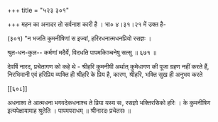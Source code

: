 +++
title = "५२३ ३०१"

+++
महन का अनादर तो सर्वनाश कारी है । भा० ४।३१।२१ में उक्त है- 

(३०१) "न भजति कुमनीषिणां स इज्यां, हरिरधनात्मधनप्रियो रसज्ञः । 

श्रुत-धन-कुल-- कर्मणां मदैर्ये, विदधति पापमकिञ्चनेषु सत्सु ॥ ६७१ ॥ 

देवर्षि नारद, प्रचेतागण को कहे थे - श्रीहरि कुमनीषी अर्थात् कुमेधागण की पूजा ग्रहण नहीं करते हैं, निरभिमानी एवं हरिप्रिय व्यक्ति ही श्रीहरि के प्रिय है, कारण, श्रीहरि, भक्ति सुख ही अनुभव करते 



[[६०८]] 

अधनाश्व ते आत्मधना भगवदेकधनाश्च ते प्रिया यस्य सः, रसज्ञो भक्तिरसिको हरिः । के कुमनीषिण इत्यपेक्षायामाह श्रुतेति । पापमपराधम् ॥ श्रीनारदः प्रचेतसः ॥ 
